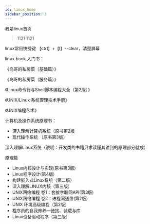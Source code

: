 ```yaml
---
id: linux_home
sidebar_position: 3
---
```



我是linux首页

> 1121
> 1121


linux常用快捷键
【ctrl】+【l】--clear，清楚屏幕



linux book
入门书：

《鸟哥的私房菜（基础篇）》

《鸟哥的私房菜（服务篇）》

《Linux命令行与Shell脚本编程大全（第2版）》

《UNIX/Linux 系统管理技术手册》

《UNIX编程艺术》

计算机及操作系统原理书：
- 深入理解计算机系统（原书第2版
- 现代操作系统 （原书第3版）

深入理解Linux系统（说明：开发类的书籍只求读懂其讲到的原理部分就成）



原理篇
- Linux内核设计与实现(原书第3版)
- Linux程序设计(第4版)
- 构建嵌入式Linux系统（第二版）
- 深入理解LINUX内核（第三版）
- UNIX网络编程 卷1：套接字联网API(第3版)
- UNIX网络编程 卷2：进程间通信(第2版)
- UNIX 环境高级编程（第2版）
- 程序员的自我修养—链接、装载与库
- Linux设备驱动程序（第三版）

